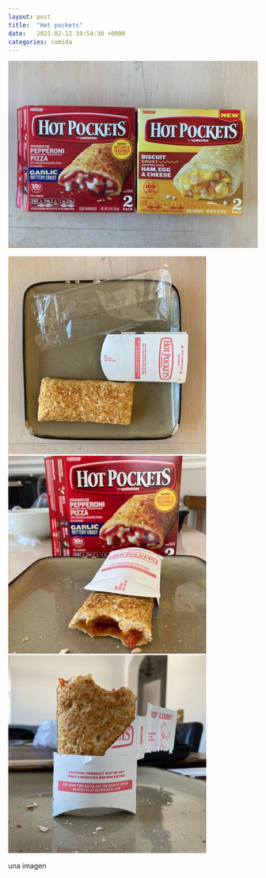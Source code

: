 ```yaml
---
layout: post
title:  "Hot pockets"
date:   2021-02-12 19:54:30 +0000
categories: comida 
---
```


[![](/assets/img/hot-pockets-1-small.jpeg)](/assets/img/hot-pockets-1.jpeg)


[![](/assets/img/hot-pockets-2-small.jpeg)](/assets/img/hot-pockets-2.jpeg)
[![](/assets/img/hot-pockets-3-small.jpeg)](/assets/img/hot-pockets-3.jpeg)
[![](/assets/img/hot-pockets-4-small.jpeg)](/assets/img/hot-pockets-4.jpeg)

una imagen
